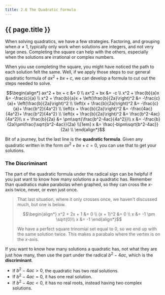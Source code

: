 ```yaml
---
title: 2.6 The Quadratic Formula
---
```


## {{ page.title }}

When solving quadratics, we have a few strategies. Factoring, and grouping when $a\neq1$, typically only work when solutions are integers, and not very large ones. Completing the square can help with the others, especially when the solutions are irrational or complex numbers.

When you use completing the square, you might have noticed the path to each solution felt the same. Well, if we apply those steps to our general quadratic formula of $ax^2 + bx + c$, we can develop a formula to cut out the steps needed to solve.

$$\begin{align*}
ax^2 + bx + c &= 0 \\
ax^2 + bx &= -c \\
x^2 + \frac{b}{a}x &= -\frac{c}{a} \\
x^2 + \frac{b}{a}x + \left(\frac{b}{2a}\right)^2 &= -\frac{c}{a}+ \left(\frac{b}{2a}\right)^2 \\
\left(x + \frac{b}{2a}\right)^2 &= -\frac{c}{a}+ \frac{b^2}{4a^2} \\
\left(x + \frac{b}{2a}\right)^2 &= -\frac{4ac}{4a^2}+ \frac{b^2}{4a^2} \\
\left(x + \frac{b}{2a}\right)^2 &= \frac{b^2-4ac}{4a^2}\\
x + \frac{b}{2a} &= \pm\sqrt{\frac{b^2-4ac}{4a^2}}\\
x &= -\frac{b}{2a}\pm\frac{\sqrt{b^2-4ac}}{2a} \\[1em]
x &= \frac{-b\pm\sqrt{b^2-4ac}}{2a} \\
\end{align*}$$

Bit of a journey, but the last line is the **quadratic formula**. Given any quadratic written in the form $ax^2+bx+c=0$, you can use that to get your solutions.

### The Discriminant

The part of the quadratic formula under the radical sign can be helpful if you just want to know how many solutions a a quadratic has. Remember than quadratics make parabolas when graphed, so they can cross the $x$-axis twice, never, or even just once.

> That last situation, where it only crosses once, we haven't discussed much, but one is below.
>
> $$\begin{align*}
x^2 + 2x + 1 &= 0 \\
(x + 1)^2 &= 0 \\
x &= -1 \pm \sqrt{0}\\
x &= -1
\end{align*}$$
>
>We have a perfect square trinomial set equal to 0, so we end up with the same solution twice. This makes a parabalo where the vertex is on the $x$-axis.

If you want to know how many solutions a quadratic has, not what they are just how many, then use the part under the radical $b^2-4ac$, which is the **discriminant**.

- If $b^2-4ac>0$, the quadratic has two real solutions.
- If $b^2-4ac=0$, it has one real solution.
- If $b^2-4ac<0$, it has no real roots, instead having two complex solutions.
